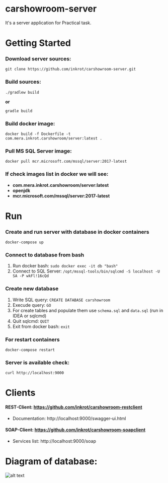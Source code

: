 # carshowroom-server

It's a server application for Practical task.

# Getting Started
### Download server sources:
```
git clone https://github.com/inkrot/carshowroom-server.git
```
### Build sources:
```
./gradlew build
```
**or**
```
gradle build
```
### Build docker image:
```
docker build -f Dockerfile -t com.mera.inkrot.carshowroom/server:latest .
```
### Pull MS SQL Server image:
```
docker pull mcr.microsoft.com/mssql/server:2017-latest
```
### If check images list in docker we will see:
- **com.mera.inkrot.carshowroom/server:latest**
- **openjdk**
- **mcr.microsoft.com/mssql/server:2017-latest**
# Run
### Create and run server with database in docker containers
```
docker-compose up
```
### Connect to database from bash
1. Run docker bash: ```sudo docker exec -it db "bash"```
2. Connect to SQL Server: ```/opt/mssql-tools/bin/sqlcmd -S localhost -U SA -P wkFl!16cQd```
### Create new database
1. Write SQL query: ```CREATE DATABASE carshowroom```
2. Execude query: ```GO```
3. For create tables and populate them use ```schema.sql``` and ```data.sql``` (run in IDEA or sqlcmd)
4. Quit sqlcmd: ```QUIT```
5. Exit from docker bash: ```exit```

### For restart containers
```
docker-compose restart
```

### Server is available check:
```
curl http://localhost:9000
```

# Clients
#### REST-Client: https://github.com/inkrot/carshowroom-restclient
- Documentation: http://localhost:9000/swagger-ui.html

#### SOAP-Client: https://github.com/inkrot/carshowroom-soapclient
- Services list: http://localhost:9000/soap

# Diagram of database:
![alt text](https://raw.githubusercontent.com/inkrot/carshowroom-server/master/carshowroom-er.png)